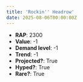 ```yaml
---
title: 'Rockin'' Headrow'
date: 2025-08-06T00:00:00Z
---
```

- **RAP**: 2300
- **Value**: -1
- **Demand level**: -1
- **Trend**: -1
- **Projected?**: True
- **Hyped?**: True
- **Rare?**: True
